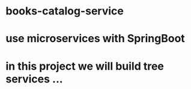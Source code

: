 # books-catalog-service
# use microservices with SpringBoot
# in this project we will build tree services ...
